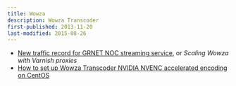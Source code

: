 ```yaml
---
title: Wowza
description: Wowza Transcoder
first-published: 2013-11-20
last-modified: 2015-08-26
---
```


*   [New traffic record for GRNET NOC streaming service][1], or *Scaling Wowza with Varnish proxies*
*   [How to set up Wowza Transcoder NVIDIA NVENC accelerated encoding on CentOS][2]

<!-- Links -->
[1]: http://www.void.gr/kargig/blog/2013/11/13/new-traffic-record-for-grnet-noc-streaming-service/
[2]: http://www.wowza.com/forums/content.php?510
